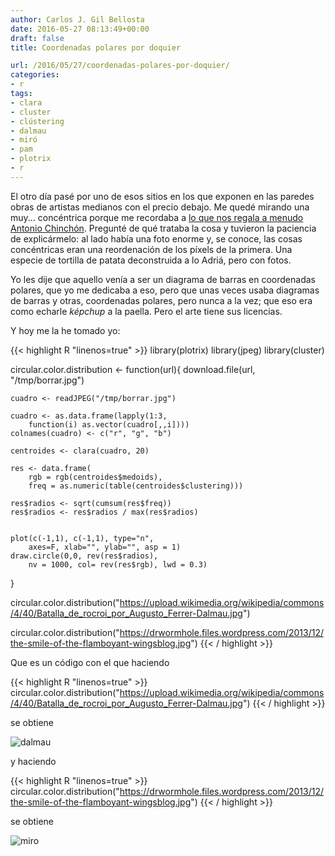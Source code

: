 ```yaml
---
author: Carlos J. Gil Bellosta
date: 2016-05-27 08:13:49+00:00
draft: false
title: Coordenadas polares por doquier

url: /2016/05/27/coordenadas-polares-por-doquier/
categories:
- r
tags:
- clara
- cluster
- clústering
- dalmau
- miró
- pam
- plotrix
- r
---
```


El otro día pasé por uno de esos sitios en los que exponen en las paredes obras de artistas medianos con el precio debajo. Me quedé mirando una muy... concéntrica porque me recordaba a [lo que nos regala a menudo Antonio Chinchón](https://aschinchon.wordpress.com/tag/r/). Pregunté de qué trataba la cosa y tuvieron la paciencia de explicármelo: al lado había una foto enorme y, se conoce, las cosas concéntricas eran una reordenación de los píxels de la primera. Una especie de tortilla de patata deconstruida a lo Adriá, pero con fotos.

Yo les dije que aquello venía a ser un diagrama de barras en coordenadas polares, que yo me dedicaba a eso, pero que unas veces usaba diagramas de barras y otras, coordenadas polares, pero nunca a la vez; que eso era como echarle _képchup_ a la paella. Pero el arte tiene sus licencias.

Y hoy me la he tomado yo:


{{< highlight R "linenos=true" >}}
library(plotrix)
library(jpeg)
library(cluster)

circular.color.distribution <- function(url){
    download.file(url, "/tmp/borrar.jpg")

    cuadro <- readJPEG("/tmp/borrar.jpg")

    cuadro <- as.data.frame(lapply(1:3,
        function(i) as.vector(cuadro[,,i])))
    colnames(cuadro) <- c("r", "g", "b")

    centroides <- clara(cuadro, 20)

    res <- data.frame(
        rgb = rgb(centroides$medoids),
        freq = as.numeric(table(centroides$clustering)))

    res$radios <- sqrt(cumsum(res$freq))
    res$radios <- res$radios / max(res$radios)


    plot(c(-1,1), c(-1,1), type="n",
        axes=F, xlab="", ylab="", asp = 1)
    draw.circle(0,0, rev(res$radios),
        nv = 1000, col= rev(res$rgb), lwd = 0.3)
}

circular.color.distribution("https://upload.wikimedia.org/wikipedia/commons/4/40/Batalla_de_rocroi_por_Augusto_Ferrer-Dalmau.jpg")

circular.color.distribution("https://drwormhole.files.wordpress.com/2013/12/the-smile-of-the-flamboyant-wingsblog.jpg")
{{< / highlight >}}

Que es un código con el que haciendo

{{< highlight R "linenos=true" >}}
circular.color.distribution("https://upload.wikimedia.org/wikipedia/commons/4/40/Batalla_de_rocroi_por_Augusto_Ferrer-Dalmau.jpg")
{{< / highlight >}}

se obtiene

![dalmau](/wp-uploads/2016/05/dalmau.png#center)

y haciendo

{{< highlight R "linenos=true" >}}
circular.color.distribution("https://drwormhole.files.wordpress.com/2013/12/the-smile-of-the-flamboyant-wingsblog.jpg")
{{< / highlight >}}

se obtiene

![miro](/wp-uploads/2016/05/miro.png#center)